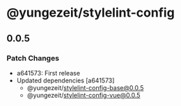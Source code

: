 # @yungezeit/stylelint-config

## 0.0.5

### Patch Changes

- a641573: First release
- Updated dependencies [a641573]
  - @yungezeit/stylelint-config-base@0.0.5
  - @yungezeit/stylelint-config-vue@0.0.5
